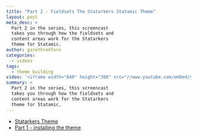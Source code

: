 ```yaml
---
title: "Part 2 - Fieldsets The Statarkers Statamic Theme"
layout: post
meta_desc: >
  Part 2 in the series, this screencast
  takes you through how the fieldsets and
  content areas work for the Statarkers
  theme for Statamic.
author: garethredfern
categories:
  - videos
tags:
  - theme building
video: '<iframe width="640" height="360" src="//www.youtube.com/embed/yjF8fxzJHJ0?rel=0" frameborder="0" allowfullscreen></iframe>'
summary: >
  Part 2 in the series, this screencast
  takes you through how the fieldsets and
  content areas work for the Statarkers
  theme for Statamic.
---
```

- [Statarkers Theme](http://www.statamicthemes.com/themes/statarkers-theme)
- [Part 1 - installing the theme](http://www.statamicthemes.com/articles/part-1-installing-the-statarkers-statamic-theme)
